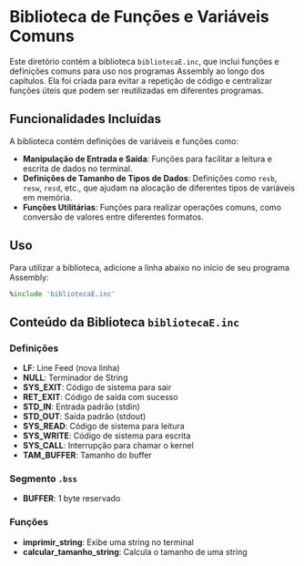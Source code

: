 # Biblioteca de Funções e Variáveis Comuns

Este diretório contém a biblioteca `bibliotecaE.inc`, que inclui funções e definições comuns para uso nos programas Assembly ao longo dos capítulos. Ela foi criada para evitar a repetição de código e centralizar funções úteis que podem ser reutilizadas em diferentes programas.

## Funcionalidades Incluídas

A biblioteca contém definições de variáveis e funções como:

- **Manipulação de Entrada e Saída**: Funções para facilitar a leitura e escrita de dados no terminal.
- **Definições de Tamanho de Tipos de Dados**: Definições como `resb`, `resw`, `resd`, etc., que ajudam na alocação de diferentes tipos de variáveis em memória.
- **Funções Utilitárias**: Funções para realizar operações comuns, como conversão de valores entre diferentes formatos.

## Uso

Para utilizar a biblioteca, adicione a linha abaixo no início de seu programa Assembly:

```asm
%include 'bibliotecaE.inc'
```

## Conteúdo da Biblioteca `bibliotecaE.inc`

### Definições

- **LF**: Line Feed (nova linha)
- **NULL**: Terminador de String
- **SYS_EXIT**: Código de sistema para sair
- **RET_EXIT**: Código de saída com sucesso
- **STD_IN**: Entrada padrão (stdin)
- **STD_OUT**: Saída padrão (stdout)
- **SYS_READ**: Código de sistema para leitura
- **SYS_WRITE**: Código de sistema para escrita
- **SYS_CALL**: Interrupção para chamar o kernel
- **TAM_BUFFER**: Tamanho do buffer

### Segmento `.bss`

- **BUFFER**: 1 byte reservado

### Funções

- **imprimir_string**: Exibe uma string no terminal
- **calcular_tamanho_string**: Calcula o tamanho de uma string

